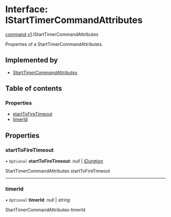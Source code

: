 # Interface: IStartTimerCommandAttributes

[command](../modules/proto.temporal.api.command.md).[v1](../modules/proto.temporal.api.command.v1.md).IStartTimerCommandAttributes

Properties of a StartTimerCommandAttributes.

## Implemented by

* [*StartTimerCommandAttributes*](../classes/proto.temporal.api.command.v1.starttimercommandattributes.md)

## Table of contents

### Properties

- [startToFireTimeout](proto.temporal.api.command.v1.istarttimercommandattributes.md#starttofiretimeout)
- [timerId](proto.temporal.api.command.v1.istarttimercommandattributes.md#timerid)

## Properties

### startToFireTimeout

• `Optional` **startToFireTimeout**: *null* \| [*IDuration*](proto.google.protobuf.iduration.md)

StartTimerCommandAttributes startToFireTimeout

___

### timerId

• `Optional` **timerId**: *null* \| *string*

StartTimerCommandAttributes timerId
